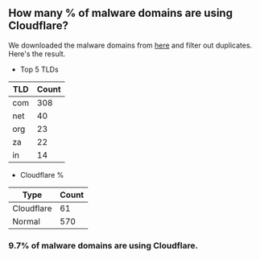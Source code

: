 ## How many % of malware domains are using Cloudflare?


We downloaded the malware domains from [here](https://urlhaus.abuse.ch) and filter out duplicates.
Here's the result.


[//]: # (start replacement)


- Top 5 TLDs

| TLD | Count |
| --- | --- |
| com | 308 |
| net | 40 |
| org | 23 |
| za | 22 |
| in | 14 |


- Cloudflare %

| Type | Count |
| --- | --- |
| Cloudflare | 61 |
| Normal | 570 |


### 9.7% of malware domains are using Cloudflare.